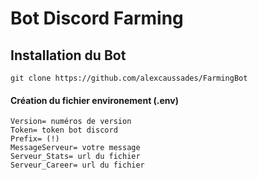 # Bot Discord Farming

## Installation du Bot

```
git clone https://github.com/alexcaussades/FarmingBot
```

#### Création du fichier environement (.env)

```
Version= numéros de version
Token= token bot discord
Prefix= (!)
MessageServeur= votre message
Serveur_Stats= url du fichier
Serveur_Career= url du fichier
```
